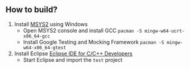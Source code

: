 ## How to build?

1. Install [MSYS2](https://www.msys2.org/) using Windows  
	- Open MSYS2 console and install GCC `pacman -S mingw-w64-ucrt-x86_64-gcc`  
	- Install Google Testing and Mocking Framework `pacman -S mingw-w64-x86_64-gtest`
2. Install Eclipse [Eclipse IDE for C/C++ Developers](https://www.eclipse.org/downloads/packages/)  
	- Start Eclipse and import the `test` project  
